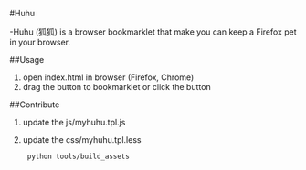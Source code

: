 #Huhu

-Huhu (狐狐) is a browser bookmarklet that make you can keep a Firefox pet in your browser.

##Usage
1. open index.html in browser (Firefox, Chrome)
2. drag the button to bookmarklet or click the button

##Contribute
1. update the js/myhuhu.tpl.js
2. update the css/myhuhu.tpl.less

		python tools/build_assets
